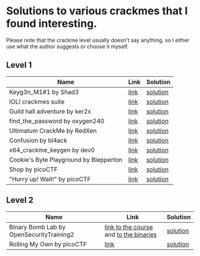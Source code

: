 # Solutions to various crackmes that I found interesting.

Please note that the crackme level usually doesn't say anything, so I either use what the author suggests or choose it myself.

## Level 1

|Name | Link | Solution|
|--|--|--| 
| Keyg3n_M1#1 by Shad3 | [link](https://crackmes.one/crackme/5e66aea233c5d4439bb2dde8) | [solution](https://github.com/itwaseasy/crackmes-solutions/tree/master/crackmes.one/level1_Shad3_Keyg3n_M1_1) |
| IOLI crackmes suite | [link](https://github.com/radareorg/radare2-book/raw/master/src/crackmes/ioli/IOLI-crackme.tar.gz) | [solution](https://github.com/itwaseasy/crackmes-solutions/tree/master/IOLI_crackmes_suite) |
| Guild hall adventure by ker2x | [link](https://crackmes.one/user/ker2x) | [solution](https://github.com/itwaseasy/crackmes-solutions/tree/master/crackmes.one/level1_ker2x_guild_hall_adventure) |
| find_the_password by oxygen240 | [link](https://crackmes.one/crackme/5ab77f5c33c5d40ad448c678) | [solution](https://github.com/itwaseasy/crackmes-solutions/tree/master/crackmes.one/level1_oxygen240_find_the_password) |
| Ultimatum CrackMe by RedXen | [link](https://crackmes.one/crackme/61ae4e9733c5d413767c9d69) | [solution](https://github.com/itwaseasy/crackmes-solutions/tree/master/crackmes.one/level1_RedXen_Ultimatum_CrackMe) |
| Confusion by bl4ack | [link](https://crackmes.one/crackme/61bbee6833c5d413767c9f20) | [solution](https://github.com/itwaseasy/crackmes-solutions/tree/master/crackmes.one/level1_bl4ack_Confusion) |
| x64_crackme_keygen by dev0 | [link](https://crackmes.one/crackme/61c8b23a33c5d413767ca0de) | [solution](https://github.com/itwaseasy/crackmes-solutions/tree/master/crackmes.one/level1_dev0_x64_crackme_keygen) |
| Cookie's Byte Playground by Blepperton | [link](https://crackmes.one/crackme/61d6402033c5d413767ca325) | [solution](https://github.com/itwaseasy/crackmes-solutions/tree/master/crackmes.one/level1_Blepperton_byte_playground) |
| Shop by picoCTF | [link](https://mercury.picoctf.net/static/db20ea321ce780e69e29fd4b60e60fe0/source) | [solution](https://github.com/itwaseasy/crackmes-solutions/tree/master/picoCTF/shop) |
| "Hurry up! Wait!" by picoCTF | [link](https://mercury.picoctf.net/static/7163c5d64bc60b4d079422da5c5e5053/svchost.exe) | [solution](https://github.com/itwaseasy/crackmes-solutions/tree/master/picoCTF/hurryUpWait) |


## Level 2

|Name | Link | Solution|
|--|--|--| 
| Binary Bomb Lab by OpenSecurityTraining2 | [link to the course](https://p.ost2.fyi/courses/course-v1:OpenSecurityTraining2+Arch1001_x86-64_Asm+2021_v1/about) and [to the binaries](https://gitlab.com/opensecuritytraining/arch1001_x86-64_asm_code_for_class/-/tree/master/binary_bomb_lab) | [solution](https://github.com/itwaseasy/crackmes-solutions/tree/master/ost2/arch1001_bomb_lab) |
| Rolling My Own by picoCTF | [link](https://mercury.picoctf.net/static/c4951a16150471875346d4a3cfddc703/remote) | [solution](https://github.com/itwaseasy/crackmes-solutions/tree/master/picoCTF/rollingMyOwn) |
